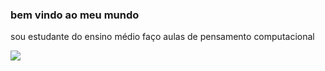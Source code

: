 ### bem vindo ao meu mundo
sou estudante do ensino médio faço aulas de pensamento computacional

![](https://mediaY0AAAAd/fan-token-.tenor.com/QjF2mMdgyfan-tokens.gif)

